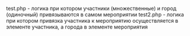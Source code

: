 test.php - логика при котором участники (множественные) и город (одиночный) привязываются в самом мероприятии
test2.php - логика при котором привязка участника к мероприятию осуществляется в элементе участника, а города в элементе мероприятия 
